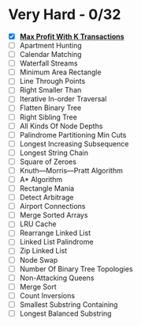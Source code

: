 # Very Hard - 0/32

* [x] [**Max Profit With K Transactions**](https://github.com/AsahiOcean/Algoexpert/tree/main/Very%20Hard/Max%20Profit%20With%20K%20Transactions)
* [ ] Apartment Hunting
* [ ] Calendar Matching
* [ ] Waterfall Streams
* [ ] Minimum Area Rectangle
* [ ] Line Through Points
* [ ] Right Smaller Than
* [ ] Iterative In-order Traversal
* [ ] Flatten Binary Tree
* [ ] Right Sibling Tree
* [ ] All Kinds Of Node Depths
* [ ] Palindrome Partitioning Min Cuts
* [ ] Longest Increasing Subsequence
* [ ] Longest String Chain
* [ ] Square of Zeroes
* [ ] Knuth—Morris—Pratt Algorithm
* [ ] A* Algorithm
* [ ] Rectangle Mania
* [ ] Detect Arbitrage
* [ ] Airport Connections
* [ ] Merge Sorted Arrays
* [ ] LRU Cache
* [ ] Rearrange Linked List
* [ ] Linked List Palindrome
* [ ] Zip Linked List
* [ ] Node Swap
* [ ] Number Of Binary Tree Topologies
* [ ] Non-Attacking Queens
* [ ] Merge Sort
* [ ] Count Inversions
* [ ] Smallest Substring Containing
* [ ] Longest Balanced Substring